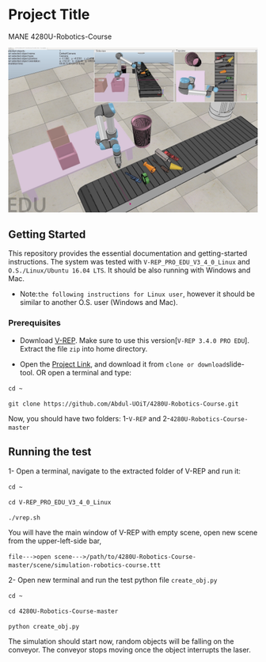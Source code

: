 # Project Title
MANE 4280U-Robotics-Course

![alt text](https://github.com/Abdul-UOiT/4280U-Robotics-Course/blob/master/pic4.jpg)

## Getting Started
This repository provides the essential documentation and getting-started instructions. The system was tested with ```V-REP_PRO_EDU_V3_4_0_Linux``` and ```O.S./Linux/Ubuntu 16.04 LTS```. It should be also running with Windows and Mac.

* Note:```the following instructions for Linux user```, however it should be similar to another O.S. user (Windows and Mac).

### Prerequisites


* Download [V-REP](http://www.coppeliarobotics.com/previousversions.html). Make sure to use this version[```V-REP 3.4.0 PRO EDU```]. Extract the file ```zip``` into home directory.


* Open the [Project Link](https://github.com/Abdul-UOiT/4280U-Robotics-Course.git), and download it from ```clone or download```slide-tool. OR open a terminal and type: 

```cd ~```


```git clone https://github.com/Abdul-UOiT/4280U-Robotics-Course.git```

Now, you should have two folders: 1-```V-REP``` and 2-```4280U-Robotics-Course-master```


## Running the test

1- Open a terminal, navigate to the extracted folder of V-REP and run it: 

```cd ~```

```cd V-REP_PRO_EDU_V3_4_0_Linux```

```./vrep.sh```


You will have the main window of V-REP with empty scene, open new scene from the upper-left-side bar, 

```file--->open scene--->/path/to/4280U-Robotics-Course-master/scene/simulation-robotics-course.ttt```


2- Open new terminal and run the test python file ```create_obj.py```

```cd ~```

```cd 4280U-Robotics-Course-master```

```python create_obj.py```

The simulation should start now, random objects will be falling on the conveyor. The conveyor stops moving once the object interrupts the laser.


